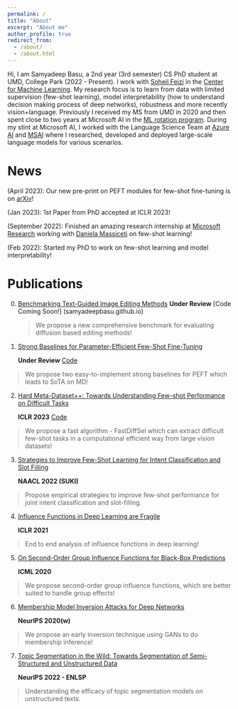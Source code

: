 ```yaml
---
permalink: /
title: "About"
excerpt: "About me"
author_profile: true
redirect_from: 
  - /about/
  - /about.html
---
```


Hi, I am Samyadeep Basu, a 2nd year (3rd semester) CS PhD student at UMD, College Park (2022 - Present). I work with [Soheil Feizi](https://www.cs.umd.edu/~sfeizi/) in the [Center for Machine Learning](https://ml.umd.edu/). My research focus is to learn from data with limited supervision (few-shot learning), model interpretability (how to understand decision making process of deep networks), robustness and more recently vision+language. Previously I received my MS from UMD in 2020 and then spent close to two years at Microsoft AI in the [ML rotation program](https://www.microsoftnewengland.com/maidap/). During my stint at Microsoft AI, I worked with the Language Science Team at [Azure AI](https://www.microsoft.com/en-us/research/group/cognitive-services-research/knowledge-and-language/) and [MSAI](https://www.microsoft.com/en-us/research/group/artificial-intelligence-research-munich/) where I researched, developed and deployed large-scale language models for various scenarios.

News 
======
 (April 2023): Our new pre-print on PEFT modules for few-shot fine-tuning is on [arXiv](https://arxiv.org/abs/2304.01917)!
 
 (Jan 2023): 1st Paper from PhD accepted at ICLR 2023!
 
 (September 2022): Finished an amazing research internship at [Microsoft Research](https://www.microsoft.com/en-us/research/) working with [Daniela Massiceti](https://www.microsoft.com/en-us/research/people/dmassiceti/) on few-shot learning!
 
 (Feb 2022): Started my PhD to work on few-shot learning and model interpretability!

Publications
======
0. [Benchmarking Text-Guided Image Editing Methods](https://samyadeepbasu.github.io)
    **Under Review** [Code Coming Soon!] (samyadeepbasu.github.io)
    > We propose a new comprehensive benchmark for evaluating diffusion based editing methods!
    
2. [Strong Baselines for Parameter-Efficient Few-Shot Fine-Tuning](https://arxiv.org/abs/2304.01917) 

   **Under Review** [Code](https://github.com/Samyadeep/)
  > We propose two easy-to-implement strong baselines for PEFT which leads to SoTA on MD!
2. [Hard Meta-Dataset++: Towards Understanding Few-shot Performance on Difficult Tasks](https://openreview.net/pdf?id=wq0luyH3m4) 

   **ICLR 2023** [Code](https://github.com/Samyadeep/HardMD)
  > We propose a fast algorithm - FastDiffSel which can extract difficult few-shot tasks in a computational efficient way from large vision datasets!
3. [Strategies to Improve Few-Shot Learning for Intent Classification and Slot Filling](https://arxiv.org/abs/2109.08754) 

   **NAACL 2022 (SUKI)**
  > Propose empirical strategies to improve few-shot performance for joint intent classification and slot-filling.
4. [Influence Functions in Deep Learning are Fragile](https://arxiv.org/abs/2006.14651) 
    
    **ICLR 2021**
  > End to end analysis of influence functions in deep learning!
5. [On Second-Order Group Influence Functions for Black-Box Predictions](http://proceedings.mlr.press/v119/basu20b.html) 

   **ICML 2020**
  > We propose second-order group influence functions, which are better suited to handle group effects!
6. [Membership Model Inversion Attacks for Deep Networks](https://arxiv.org/abs/1910.04257)
  
   **NeurIPS 2020(w)**
  > We propose an early inversion technique using GANs to do membership inference!
7. [Topic Segmentation in the Wild: Towards Segmentation of Semi-Structured and Unstructured Data](https://neurips2022-enlsp.github.io/) 

   **NeurIPS 2022 - ENLSP**
  > Understanding the efficacy of topic segmentation models on unstructured texts.

